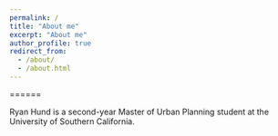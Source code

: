 ```yaml
---
permalink: /
title: "About me"
excerpt: "About me"
author_profile: true
redirect_from: 
  - /about/
  - /about.html
---
```


======

Ryan Hund is a second-year Master of Urban Planning student at the University of Southern California.